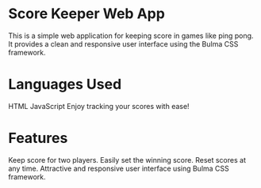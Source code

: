 # Score Keeper Web App
This is a simple web application for keeping score in games like ping pong. It provides a clean and responsive user interface using the Bulma CSS framework.

# Languages Used
HTML
JavaScript
Enjoy tracking your scores with ease!

# Features
Keep score for two players.
Easily set the winning score.
Reset scores at any time.
Attractive and responsive user interface using Bulma CSS framework.
